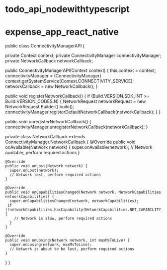 # todo_api_nodewithtypescript

# expense_app_react_native

public class ConnectivityManagerAPI {
  
  private Context context;
  private ConnectivityManager connectivityManager;
  private NetworkCallback networkCallback;

  public ConnectivityManagerAPI(Context context) {
    this.context = context;
    connectivityManager = (ConnectivityManager) context.getSystemService(Context.CONNECTIVITY_SERVICE);
    networkCallback = new NetworkCallback();
  }

  public void registerNetworkCallback() {
    if (Build.VERSION.SDK_INT >= Build.VERSION_CODES.N) {
      NetworkRequest networkRequest = new NetworkRequest.Builder().build();
      connectivityManager.registerDefaultNetworkCallback(networkCallback);
    }
  }

  public void unregisterNetworkCallback() {
    connectivityManager.unregisterNetworkCallback(networkCallback);
  }

  private class NetworkCallback extends ConnectivityManager.NetworkCallback {
    @Override
    public void onAvailable(Network network) {
      super.onAvailable(network);
      // Network available, perform required actions
    }

    @Override
    public void onLost(Network network) {
      super.onLost(network);
      // Network lost, perform required actions
    }

    @Override
    public void onCapabilitiesChanged(Network network, NetworkCapabilities networkCapabilities) {
      super.onCapabilitiesChanged(network, networkCapabilities);
     if (!networkCapabilities.hasCapability(NetworkCapabilities.NET_CAPABILITY_VALIDATED)) {
        // Network is slow, perform required actions
      }
    }

    @Override
    public void onLosing(Network network, int maxMsToLive) {
      super.onLosing(network, maxMsToLive);
      // Network is about to be lost, perform required actions
    }
  }
}
